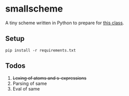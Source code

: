 smallscheme
===========

A tiny scheme written in Python to prepare for
[this class](https://www.dabeaz.com/sicp.html).

Setup
-----

`pip install -r requirements.txt`

Todos
-----
1. ~~Lexing of atoms and s-expressions~~
2. Parsing of same
3. Eval of same


